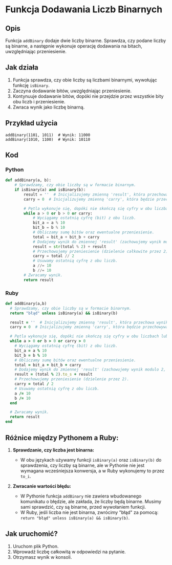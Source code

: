 # Funkcja Dodawania Liczb Binarnych

## Opis
Funkcja `addBinary` dodaje dwie liczby binarne. Sprawdza, czy podane liczby są binarne, a następnie wykonuje operację dodawania na bitach, uwzględniając przeniesienie.

## Jak działa
1. Funkcja sprawdza, czy obie liczby są liczbami binarnymi, wywołując funkcję `isBinary`.
2. Zaczyna dodawanie bitów, uwzględniając przeniesienie.
3. Kontynuuje dodawanie bitów, dopóki nie przejdzie przez wszystkie bity obu liczb i przeniesienie.
4. Zwraca wynik jako liczbę binarną.

## Przykład użycia
```
addBinary(1101, 1011)  # Wynik: 11000
addBinary(1010, 1100)  # Wynik: 10110
```

## Kod

### Python
```python
def addBinary(a, b):
    # Sprawdzamy, czy obie liczby są w formacie binarnym.
    if isBinary(a) and isBinary(b):
        result = ''  # Inicjalizujemy zmienną 'result', która przechowa wynik.
        carry = 0  # Inicjalizujemy zmienną 'carry', która będzie przechowywać przeniesienie.

        # Pętla wykonuje się, dopóki nie skończą się cyfry w obu liczbach lub nie będzie przeniesienia.
        while a > 0 or b > 0 or carry:
            # Wyciągamy ostatnią cyfrę (bit) z obu liczb.
            bit_a = a % 10
            bit_b = b % 10
            # Obliczamy sumę bitów oraz ewentualne przeniesienie.
            total = bit_a + bit_b + carry
            # Dodajemy wynik do zmiennej 'result' (zachowujemy wynik modulo 2, ponieważ dodajemy bity).
            result = str(total % 2) + result
            # Przechowujemy przeniesienie (dzielenie całkowite przez 2).
            carry = total // 2
            # Usuwamy ostatnią cyfrę z obu liczb.
            a //= 10
            b //= 10
        # Zwracamy wynik.
        return result
```

### Ruby
```ruby
def addBinary(a,b)
  # Sprawdzamy, czy obie liczby są w formacie binarnym.
  return "błąd" unless isBinary(a) && isBinary(b)

  result = ''  # Inicjalizujemy zmienną 'result', która przechowa wynik.
  carry = 0  # Inicjalizujemy zmienną 'carry', która będzie przechowywać przeniesienie.

  # Pętla wykonuje się, dopóki nie skończą się cyfry w obu liczbach lub nie będzie przeniesienia.
  while a > 0 or b > 0 or carry > 0
    # Wyciągamy ostatnią cyfrę (bit) z obu liczb.
    bit_a = a % 10
    bit_b = b % 10
    # Obliczamy sumę bitów oraz ewentualne przeniesienie.
    total = bit_a + bit_b + carry
    # Dodajemy wynik do zmiennej 'result' (zachowujemy wynik modulo 2, ponieważ dodajemy bity).
    result = (total % 2).to_s + result
    # Przechowujemy przeniesienie (dzielenie przez 2).
    carry = total / 2
    # Usuwamy ostatnią cyfrę z obu liczb.
    a /= 10
    b /= 10
  end

  # Zwracamy wynik.
  return result
end
```

## Różnice między Pythonem a Ruby:
1. **Sprawdzanie, czy liczba jest binarna:**
   - W obu językach używamy funkcji `isBinary(a)` oraz `isBinary(b)` do sprawdzenia, czy liczby są binarne, ale w Pythonie nie jest wymagana wcześniejsza konwersja, a w Ruby wykonujemy to przez `to_i`.
   
2. **Zwracanie wartości błędu:**
   - W Pythonie funkcja `addBinary` nie zawiera wbudowanego komunikatu o błędzie, ale zakłada, że liczby będą binarne. Musimy sami sprawdzić, czy są binarne, przed wywołaniem funkcji.
   - W Ruby, jeśli liczba nie jest binarna, zwrócimy "błąd" za pomocą: `return "błąd" unless isBinary(a) && isBinary(b)`.

## Jak uruchomić?
1. Uruchom plik Python.
2. Wprowadź liczbę całkowitą w odpowiedzi na pytanie.
2. Otrzymasz wynik w konsoli.